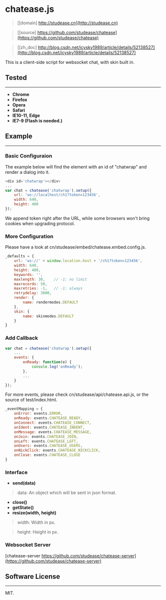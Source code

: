 # chatease.js

> [[domain] http://studease.cn](http://studease.cn)

> [[source] https://github.com/studease/chatease](https://github.com/studease/chatease)

> [[zh_doc] http://blog.csdn.net/icysky1989/article/details/52138527](http://blog.csdn.net/icysky1989/article/details/52138527)

This is a client-side script for websocket chat, with skin built in.


## Tested
---------

* **Chrome**
* **Firefox**
* **Opera**
* **Safari**
* **IE10-11, Edge**
* **IE7-9 (Flash is needed.)**


## Example
----------

### Basic Configuraion

The example below will find the element with an id of "chatwrap" and render a dialog into it.

```js
<div id='chatwrap'></div>
...
var chat = chatease('chatwrap').setup({
	url: 'ws://localhost/ch1?token=123456',
	width: 640,
	height: 400
});
```

We append token right after the URL, while some browsers won't bring cookies when upgrading protocol.

### More Configuration

Please have a look at cn/studease/embed/chatease.embed.config.js.

```js
_defaults = {
	url: 'ws://' + window.location.host + '/ch1?token=123456',
	width: 640,
	height: 400,
	keywords: '',
	maxlength: 30,    // -1: no limit
	maxrecords: 50,
	maxretries: -1,   // -1: always
	retrydelay: 3000,
	render: {
		name: rendermodes.DEFAULT
	},
	skin: {
		name: skinmodes.DEFAULT
	}
}
```

### Add Callback

```js
var chat = chatease('chatwrap').setup({
	...
	events: {
		onReady: function(e) {
			console.log('onReady');
		},
		...
	}
});
```

For more events, please check cn/studease/api/chatease.api.js, or the source of test/index.html.

```js
_eventMapping = {
	onError: events.ERROR,
	onReady: events.CHATEASE_READY,
	onConnect: events.CHATEASE_CONNECT,
	onIdent: events.CHATEASE_INDENT,
	onMessage: events.CHATEASE_MESSAGE,
	onJoin: events.CHATEASE_JOIN,
	onLeft: events.CHATEASE_LEFT,
	onUsers: events.CHATEASE_USERS,
	onNickClick: events.CHATEASE_NICKCLICK,
	onClose: events.CHATEASE_CLOSE
}
```

### Interface

* **send(data)**

> 	data: An object which will be sent in json format.

* **close()**
* **getState()**
* **resize(width, height)**

> 	width: Width in px.

> 	height: Height in px.

### Websocket Server

[chatease-server https://github.com/studease/chatease-server](https://github.com/studease/chatease-server)


## Software License
-------------------

MIT.
